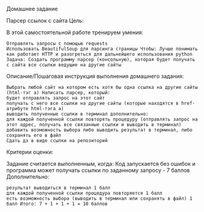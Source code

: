 Домашнее задание

Парсер ссылок с сайта
Цель:

В этой самостоятельной работе тренируем умения:

    Отправлять запросы с помощью requests
    Использовать BeautifulSoup для парсинга страницы Чтобы: Лучше понимать как работает HTTP и разогреться для дальнейшего использования python Задача: Создать программу парсер (консольную), которая будет получать с сайта все ссылки ведущие на другие сайты

Описание/Пошаговая инструкция выполнения домашнего задания:

    Выбрать любой сайт на котором есть хотя бы одна ссылка на другие сайты (html-тэг a) Написать парсер, который:
    будет отправлять запрос на этот сайт
    получать с него все ссылки на другие сайты (которые находятся в href-атрибуте html-тэга а)
    выводить полученные ссылки в терминал дополнительно:
    для каждой полученной ссылки повторять процедуру (отправлять запрос на этот адрес, получать все связанные ссылки и выводить в терминал)
    добавить возможность выбора либо выводить результат в терминал, либо сохранять его в файл
    Сдать дз в виде ссылки на репозиторий

Критерии оценки:

Задание считается выполненным, когда:
Код запускается без ошибок и программа может получать ссылки по заданному запросу - 7 баллов
Дополнительно:

    результат выводиться в терминал 1 балл
    для каждой полученной ссылки процедура повторяется 1 балл
    есть возможность выбора (выводить в терминал или сохранять в файл) 1 балл Итого: 7 + 1 + 1 + 1 = 10 баллов

